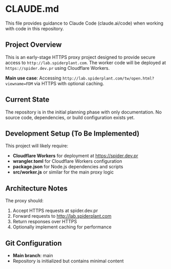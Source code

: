 # CLAUDE.md

This file provides guidance to Claude Code (claude.ai/code) when working with code in this repository.

## Project Overview

This is an early-stage HTTPS proxy project designed to provide secure access to `http://lab.spiderplant.com`. The worker code will be deployed at `https://spider.dev.pr` using Cloudflare Workers.

**Main use case**: Accessing `http://lab.spiderplant.com/tw/open.html?viewname=FDM` via HTTPS with optional caching.

## Current State

The repository is in the initial planning phase with only documentation. No source code, dependencies, or build configuration exists yet.

## Development Setup (To Be Implemented)

This project will likely require:
- **Cloudflare Workers** for deployment at https://spider.dev.pr  
- **wrangler.toml** for Cloudflare Workers configuration
- **package.json** for Node.js dependencies and scripts
- **src/worker.js** or similar for the main proxy logic

## Architecture Notes

The proxy should:
1. Accept HTTPS requests at spider.dev.pr
2. Forward requests to http://lab.spiderplant.com 
3. Return responses over HTTPS
4. Optionally implement caching for performance

## Git Configuration

- **Main branch**: main
- Repository is initialized but contains minimal content